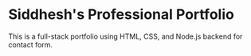 # Siddhesh's Professional Portfolio

This is a full-stack portfolio using HTML, CSS, and Node.js backend for contact form.
